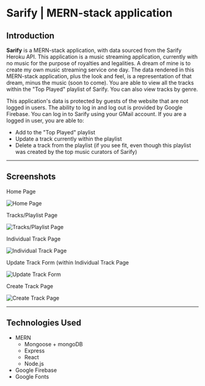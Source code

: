 # Sarify | MERN-stack application

## **Introduction**

**Sarify** is a MERN-stack application, with data sourced from the Sarify Heroku API. This application is a music streaming application, currently with no music for the purpose of royalties and legalities. A dream of mine is to create my own music streaming service one day. The data rendered in this MERN-stack application, plus the look and feel, is a representation of that dream, minus the music (soon to come).
You are able to view all the tracks within the "Top Played" playlist of Sarify. You can also view tracks by genre.

This application's data is protected by guests of the website that are not logged in users. The ability to log in and log out is provided by Google Firebase. You can log in to Sarify using your GMail account. If you are a logged in user, you are able to:

- Add to the "Top Played" playlist
- Update a track currently within the playlist
- Delete a track from the playlist (if you see fit, even though this playlist was created by the top music curators of Sarify)

---

## **Screenshots**

Home Page

![Home Page](https://i.imgur.com/G23XGG5.png)

Tracks/Playlist Page

![Tracks/Playlist Page](https://i.imgur.com/JXadKH6.png)

Individual Track Page

![Individual Track Page](https://i.imgur.com/DGGyjO7.png)

Update Track Form (within Individual Track Page

![Update Track Form](https://i.imgur.com/5oAazwy.png)

Create Track Page

![Create Track Page](https://i.imgur.com/7NonNjf.png)

---

## **Technologies Used**

- MERN
  - Mongoose + mongoDB
  - Express
  - React
  - Node.js
- Google Firebase
- Google Fonts
